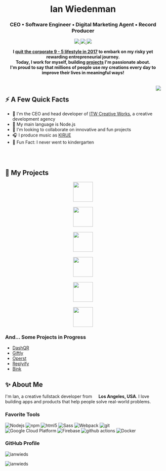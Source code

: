 
<h1 align="center">Ian Wiedenman</h1>
<h3 align="center">CEO • Software Engineer • Digital Marketing Agent • Record Producer</h3>

<p align="center">
  <a href="https://www.kiruemusic.com">
    <img src="https://img.shields.io/badge/website-000000.svg?&style=for-the-badge&logo=web&logoColor=white">
  </a>  
  <a href="https://www.linkedin.com/in/ian-wiedenman/">
    <img src="https://img.shields.io/badge/linkedin-%230077B5.svg?&style=for-the-badge&logo=linkedin&logoColor=white">
  </a>
<!--   <a href="https://www.twitter.com/kiruemusic">
    <img src="https://img.shields.io/badge/twitter-%231DA1F2.svg?&style=for-the-badge&logo=twitter&logoColor=white">
  </a> -->
  <a href="https://www.instagram.com/kiruemusic/">
    <img src="https://img.shields.io/badge/instagram-%23E4405F.svg?&style=for-the-badge&logo=instagram&logoColor=white">
  </a> 
<!--   <a href="https://dev.to/iwiedenm">
    <img src="https://img.shields.io/badge/DEV.TO-%230A0A0A.svg?&style=for-the-badge&logo=dev-dot-to&logoColor=white">
  </a> -->
</p>


<div align="center">
  <strong>
    I <a href="https://ianwiedenman.com/blog/the-evolution-of-my-business-from-one-app-to-a-diverse-holding-company">quit the corporate 9 - 5 lifestyle in 2017</a> to embark on my risky yet rewarding entrepreneurial journey. 
  </strong>
  <br>
  <strong>
    Today, I work for myself, building <a href="https://itwcreativeworks.com/projects">projects</a> I'm passionate about.    
  </strong>
  <br>
  <strong>
    I'm proud to say that millions of people use my creations every day to improve their lives in meaningful ways!
  </strong>
</div>

<br>
<br>

<img align="right" src="https://media1.giphy.com/media/13HgwGsXF0aiGY/giphy.gif" />

<h2>⚡️ A Few Quick Facts</h2>

- 🏰 I'm the CEO and head developer of <a href="https://itwcreativeworks.com">ITW Creative Works</a>, a creative development agency
- 🌱 My main language is Node.js
- 💞️ I'm looking to collaborate on innovative and fun projects
- 🎧 I produce music as <a href="https://kiruemusic.com">KIRUE</a>
- 🎉 Fun Fact: I never went to kindergarten
<br>
<br>

<h2>🦄 My Projects</h2>

<p align="center">
  <a href="https://somiibo.com">
    <img src="https://cdn.itwcreativeworks.com/assets/somiibo/images/logo/somiibo-combomark-blue-x.svg" height="64px">
  </a>
  <br>  <br>
  <a href="https://slapform.com">
    <img src="https://cdn.itwcreativeworks.com/assets/slapform/images/logo/slapform-combomark-multi-x.svg" height="64px">
  </a> 
  <br>  <br>
  <a href="https://chatsy.ai">
    <img src="https://cdn.itwcreativeworks.com/assets/chatsy/images/logo/chatsy-combomark-black-x.svg" height="64px">
  </a> 
  <br>  <br>
<!--   <a href="https://studymonkey.ai">
    <img src="https://cdn.itwcreativeworks.com/assets/studymonkey/images/logo/studymonkey-combomark-black-x.svg" height="64px">
  </a> 
  <br>  <br> -->
  <a href="https://proxifly.com">
    <img src="https://cdn.itwcreativeworks.com/assets/proxifly/images/logo/proxifly-combomark-black-x.svg" height="64px">
  </a> 
  <br>  <br>
  <a href="https://optiic.dev">
    <img src="https://cdn.itwcreativeworks.com/assets/optiic/images/logo/optiic-combomark-black-x.svg" height="64px">
  </a>   
  <br>  <br>
  <a href="https://sniips.com">
    <img src="https://cdn.itwcreativeworks.com/assets/sniips/images/logo/sniips-combomark-black-x.svg" height="64px">
  </a> 
</p>

### And... Some Projects in Progress
- [DashQR](https://dashqr.app)
- [Giftly](https://giftly.app)
- [Operst](https://operstagency.com)
- [Replyify](https://replyify.app)
- [Bink](https://bink.to)


<h2>✨ About Me</h2>
<p>I'm Ian, a creative fullstack developer from <img src="https://cdn-icons-png.flaticon.com/512/197/197484.png" width="13"/> <b>Los Angeles, USA</b>. I love building apps and products that help people solve real-world problems.</p>

<h3>Favorite Tools</h3>
<p>
  <img alt="Nodejs" src="https://img.shields.io/badge/-Nodejs-43853d?style=for-the-badge&logo=Node.js&logoColor=white" />
  <img alt="npm" src="https://img.shields.io/badge/-NPM-CB3837?style=for-the-badge&logo=npm&logoColor=white" />
  <img alt="html5" src="https://img.shields.io/badge/-HTML5-E34F26?style=for-the-badge&logo=html5&logoColor=white" />
  <img alt="Sass" src="https://img.shields.io/badge/-Sass-CC6699?style=for-the-badge&logo=sass&logoColor=white" />
  <img alt="Webpack" src="https://img.shields.io/badge/-Webpack-8DD6F9?style=for-the-badge&logo=webpack&logoColor=white&text=white" /> 
  <img alt="git" src="https://img.shields.io/badge/-Git-F05032?style=for-the-badge&logo=git&logoColor=white" />
  <img alt="Google Cloud Platform" src="https://img.shields.io/badge/-Google_Cloud_Platform-1a73e8?style=for-the-badge&logo=google-cloud&logoColor=white" />
  <img alt="Firebase" src="https://img.shields.io/badge/Firebase-039BE5?style=for-the-badge&logo=Firebase&logoColor=white" />
  <img alt="github actions" src="https://img.shields.io/badge/-Github_Actions-2088FF?style=for-the-badge&logo=github-actions&logoColor=white" />
  <img alt="Docker" src="https://img.shields.io/badge/-Docker-46a2f1?style=for-the-badge&logo=docker&logoColor=white" />
</p>

<h3>GitHub Profile</h3>
<img src="https://github-readme-stats.vercel.app/api?username=ianwieds&show_icons=true&count_private=true" alt="ianwieds" />

<!-- <p> <a href="https://github.com/ryo-ma/github-profile-trophy"><img src="https://github-profile-trophy.vercel.app/?username=ianwieds&rank=SSS,SS,S,AAA,AA,A&column=5" alt="ianwieds" /></a> </p> -->

<p><img src="https://komarev.com/ghpvc/?username=ianwieds&label=Profile%20views&color=0e75b6&style=flat" alt="ianwieds" /> </p>
